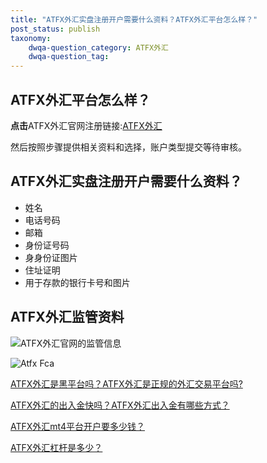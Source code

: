 ```yaml
---
title: "ATFX外汇实盘注册开户需要什么资料？ATFX外汇平台怎么样？"
post_status: publish
taxonomy:
    dwqa-question_category: ATFX外汇
    dwqa-question_tag:
---
```


## ATFX外汇平台怎么样？

**点击**ATFX外汇官网注册链接:[ATFX外汇](https://we.laowei8.com/go/atfxchina "ATFX外汇")

然后按照步骤提供相关资料和选择，账户类型提交等待审核。

## ATFX外汇实盘注册开户需要什么资料？

- 姓名
- 电话号码
- 邮箱
- 身份证号码
- 身身份证图片
- 住址证明
- 用于存款的银行卡号和图片

## ATFX外汇监管资料

![ATFX外汇官网的监管信息](https://we.laowei8.com/wp-content/uploads/2020/07/bf7f97cd08203ce359bcbc83a8f44e25-1.png)

![Atfx Fca](https://we.laowei8.com/wp-content/uploads/2020/07/262d76fe064c4d878f74b50c35ccc1a7-7.png)

[ATFX外汇是黑平台吗？ATFX外汇是正规的外汇交易平台吗?](https://we.laowei8.com/question/atfx-black-platform)

[ATFX外汇的出入金快吗？ATFX外汇出入金有哪些方式？](https://we.laowei8.com/question/atfx-draw-money)

[ATFX外汇mt4平台开户要多少钱？](https://we.laowei8.com/question/how-much-pay-for-atfx)

[ATFX外汇杠杆是多少？](https://we.laowei8.com/question/atfx-ganggan)
